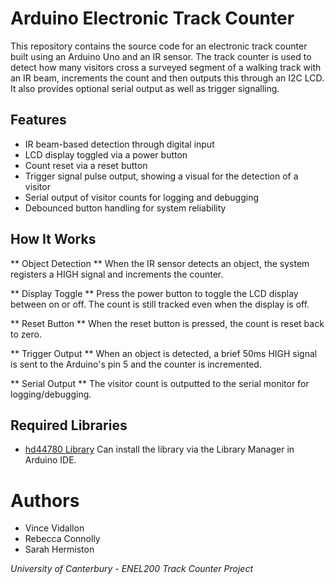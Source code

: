 # Arduino Electronic Track Counter

This repository contains the source code for an electronic track counter built using an Arduino Uno and an IR sensor. The track counter is used to detect how many visitors cross a surveyed segment of a walking track with an IR beam, increments the count and then outputs this through an I2C LCD. It also provides optional serial output as well as trigger signalling.

## Features
- IR beam-based detection through digital input
- LCD display toggled via a power button
- Count reset via a reset button
- Trigger signal pulse output, showing a visual for the detection of a visitor
- Serial output of visitor counts for logging and debugging
- Debounced button handling for system reliability

## How It Works
** Object Detection **
When the IR sensor detects an object, the system registers a HIGH signal and increments the counter.

** Display Toggle **
Press the power button to toggle the LCD display between on or off. The count is still tracked even when the display is off.

** Reset Button **
When the reset button is pressed, the count is reset back to zero.

** Trigger Output **
When an object is detected, a brief 50ms HIGH signal is sent to the Arduino's pin 5 and the counter is incremented.

** Serial Output **
The visitor count is outputted to the serial monitor for logging/debugging.

## Required Libraries
- [hd44780 Library](https://docs.arduino.cc/libraries/hd44780/)
  Can install the library via the Library Manager in Arduino IDE.

# Authors
- Vince Vidallon
- Rebecca Connolly
- Sarah Hermiston

*University of Canterbury - ENEL200 Track Counter Project*
